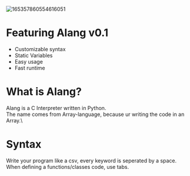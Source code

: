 ![165357860554616051](https://user-images.githubusercontent.com/89941741/170521171-b6e9018b-8f78-4cd5-a7a7-9af65a26ea08.png)
# Featuring Alang v0.1
- Customizable syntax
- Static Variables
- Easy usage
- Fast runtime
# What is Alang?
Alang is a C Interpreter written in Python.\
The name comes from Array-language, because ur writing the code in an Array.\
# Syntax
Write your program like a csv, every keyword is seperated by a space.\
When defining a functions/classes code, use tabs.
